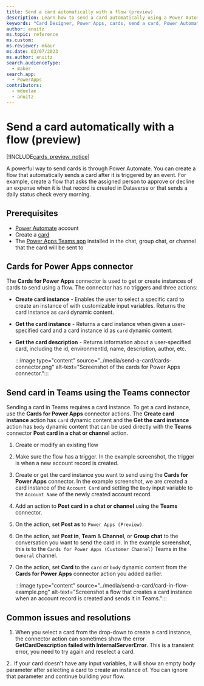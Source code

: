 ```yaml
---
title: Send a card automatically with a flow (preview)
description: Learn how to send a card automatically using a Power Automate flow.
keywords: "Card Designer, Power Apps, cards, send a card, Power Automate, flow"
author: anuitz
ms.topic: reference
ms.custom: 
ms.reviewer: mkaur
ms.date: 03/07/2023
ms.author: anuitz
search.audienceType:
  - maker
search.app:
  - PowerApps
contributors:
  - mduelae
  - anuitz
---
```


# Send a card automatically with a flow (preview)

[!INCLUDE[cards_preview_notice](../includes/preview-include.md)]

A powerful way to send cards is through Power Automate. You can create a flow that automatically sends a card after it is triggered by an event. For example, create a flow that asks the assigned person to approve or decline an expense when it is that record is created in Dataverse or that sends a daily status check every morning.

## Prerequisites

- [Power Automate](https://make.powerautomate.com) account
- Create a [card](../tutorials/hello-world-card.md)
- The [Power Apps Teams app](send-card-in-teams.md#add-power-apps-to-teams) installed in the chat, group chat, or channel that the card will be sent to

## Cards for Power Apps connector

The **Cards for Power Apps** connector is used to get or create instances of cards to send using a flow. The connector has no triggers and three actions:

- **Create card instance** - Enables the user to select a specific card to create an instance of with customizable input variables. Returns the card instance as `card` dynamic content.
- **Get the card instance** - Returns a card instance when given a user-specified card and a card instance id as `card` dynamic content.
- **Get the card description** - Returns information about a user-specified card, including the id, environmentId, name, description, author, etc.

   :::image type="content" source="../media/send-a-card/cards-connector.png" alt-text="Screenshot of the cards for Power Apps connector.":::

## Send card in Teams using the Teams connector

Sending a card in Teams requires a card instance. To get a card instance, use the **Cards for Power Apps** connector actions. The **Create card instance** action has `card` dynamic content and the **Get the card instance** action has `body` dynamic content that can be used directly with the **Teams** connector **Post card in a chat or channel** action.

1. Create or modify an existing flow
1. Make sure the flow has a trigger. In the example screenshot, the trigger is when a new account record is created.
1. Create or get the card instance you want to send using the **Cards for Power Apps** connector. In the example screenshot, we are created a card instance of the `Account Card` and setting the `Body` input variable to the `Account Name` of the newly created account record. 
1. Add an action to **Post card in a chat or channel** using the **Teams** connector.
1. On the action, set **Post as** to `Power Apps (Preview)`.
1. On the action, set **Post in**, **Team** & **Channel**, or **Group chat** to the conversation you want to send the card in. In the example screenshot, this is to the `Cards for Power Apps (Customer Channel)` Teams in the `General` channel.
1. On the action, set **Card** to the `card` or `body` dynamic content from the **Cards for Power Apps** connector action you added earlier.

   :::image type="content" source="../media/send-a-card/card-in-flow-example.png" alt-text="Screenshot a flow that creates a card instance when an account record is created and sends it in Teams.":::


## Common issues and resolutions

1. When you select a card from the drop-down to create a card instance, the connector action can sometimes show the error **GetCardDescription failed with InternalServerError**. This is a transient error, you need to try again and reselect a card. 

2.. If your card doesn't have any input variables, it will show an empty body parameter after selecting a card to create an instance of. You can ignore that parameter and continue building your flow. 
